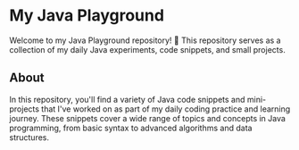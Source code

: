 # My Java Playground
Welcome to my Java Playground repository! 🚀 This repository serves as a collection of my daily Java experiments, code snippets, and small projects.

## About
In this repository, you'll find a variety of Java code snippets and mini-projects that I've worked on as part of my daily coding practice and learning journey. 
These snippets cover a wide range of topics and concepts in Java programming, from basic syntax to advanced algorithms and data structures.
